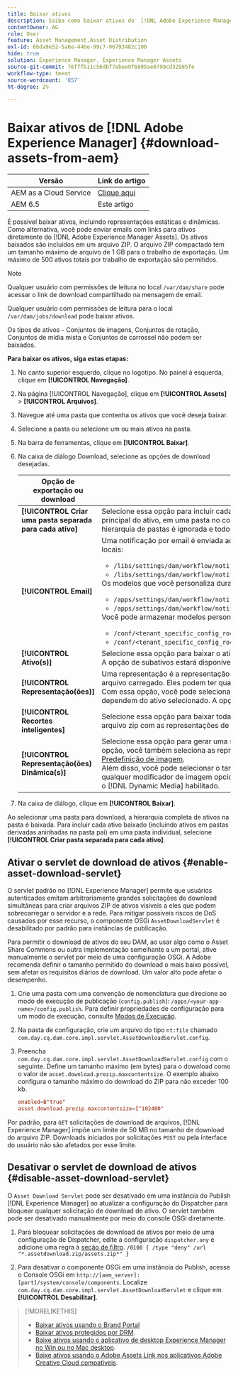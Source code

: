 ```yaml
---
title: Baixar ativos
description: Saiba como baixar ativos do  [!DNL Adobe Experience Manager]  e habilitar ou desabilitar a funcionalidade de download.
contentOwner: AG
role: User
feature: Asset Management,Asset Distribution
exl-id: 6bda9e52-5a6e-446e-99c7-96793482c190
hide: true
solution: Experience Manager, Experience Manager Assets
source-git-commit: 76fffb11c56dbf7ebee9f6805ae0799cd32985fe
workflow-type: tm+mt
source-wordcount: '857'
ht-degree: 2%

---
```


# Baixar ativos de [!DNL Adobe Experience Manager] {#download-assets-from-aem}

| Versão | Link do artigo |
| -------- | ---------------------------- |
| AEM as a Cloud Service | [Clique aqui](https://experienceleague.adobe.com/docs/experience-manager-cloud-service/content/assets/manage/download-assets-from-aem.html?lang=en) |
| AEM 6.5 | Este artigo |

É possível baixar ativos, incluindo representações estáticas e dinâmicas. Como alternativa, você pode enviar emails com links para ativos diretamente do [!DNL Adobe Experience Manager Assets]. Os ativos baixados são incluídos em um arquivo ZIP. O arquivo ZIP compactado tem um tamanho máximo de arquivo de 1 GB para o trabalho de exportação. Um máximo de 500 ativos totais por trabalho de exportação são permitidos.

>[!NOTE]
>
>Qualquer usuário com permissões de leitura no local `/var/dam/share` pode acessar o link de download compartilhado na mensagem de email.
>
>Qualquer usuário com permissões de leitura para o local `/var/dam/jobs/download` pode baixar ativos.
>
>Os tipos de ativos - Conjuntos de imagens, Conjuntos de rotação, Conjuntos de mídia mista e Conjuntos de carrossel não podem ser baixados.

<!--
OLD content of the above NOTE, changed wrt CQDOC-18661.
>The email recipients must be members of the `dam-users` group to access the ZIP download link in the email message.
>
-->

**Para baixar os ativos, siga estas etapas:**

1. No canto superior esquerdo, clique no logotipo. No painel à esquerda, clique em **[!UICONTROL Navegação]**.
1. Na página [!UICONTROL Navegação], clique em **[!UICONTROL Assets]** > **[!UICONTROL Arquivos]**.
1. Navegue até uma pasta que contenha os ativos que você deseja baixar.
1. Selecione a pasta ou selecione um ou mais ativos na pasta.
1. Na barra de ferramentas, clique em **[!UICONTROL Baixar]**.
1. Na caixa de diálogo Download, selecione as opções de download desejadas.

   | Opção de exportação ou download | Descrição |
   |---|---|
   | **[!UICONTROL Criar uma pasta separada para cada ativo]** | Selecione essa opção para incluir cada ativo baixado, inclusive ativos em pastas secundárias aninhadas na pasta principal do ativo, em uma pasta no computador local. Quando essa opção não está selecionada, por padrão, a hierarquia de pastas é ignorada e todos os ativos são baixados para uma pasta no computador local. |
   | **[!UICONTROL Email]** | Uma notificação por email é enviada ao usuário. Os modelos padrão de email estão disponíveis nos seguintes locais:<ul><li>`/libs/settings/dam/workflow/notification/email/downloadasset`.</li><li>`/libs/settings/dam/workflow/notification/email/transientworkflowcompleted`.</li></ul> Os modelos que você personaliza durante a implantação estão disponíveis nos seguintes locais: <ul><li>`/apps/settings/dam/workflow/notification/email/downloadasset`.</li><li>`/apps/settings/dam/workflow/notification/email/transientworkflowcompleted`.</li></ul>Você pode armazenar modelos personalizados específicos do locatário nos seguintes locais:<ul><li>`/conf/<tenant_specific_config_root>/settings/dam/workflow/notification/email/downloadasset`.</li><li>`/conf/<tenant_specific_config_root>/settings/dam/workflow/notification/email/transientworkflowcompleted`.</li></ul> |
   | **[!UICONTROL Ativo(s)]** | Selecione essa opção para baixar o ativo em sua forma original sem representações.<br>A opção de subativos estará disponível se o ativo original tiver subativos. |
   | **[!UICONTROL Representação(ões)]** | Uma representação é a representação binária de um ativo. O Assets tem uma representação principal - a do arquivo carregado. Eles podem ter qualquer número de representações. <br> Com essa opção, você pode selecionar as representações que deseja baixar. As representações disponíveis dependem do ativo selecionado. A opção estará disponível se o ativo tiver representações. |
   | **[!UICONTROL Recortes inteligentes]** | Selecione essa opção para baixar todas as representações de corte inteligente do ativo selecionado no AEM. Um arquivo zip com as representações de Recorte inteligente é criado e baixado no computador local. |
   | **[!UICONTROL Representação(ões) Dinâmica(s)]** | Selecione essa opção para gerar uma série de representações alternativas em tempo real. Ao selecionar essa opção, você também seleciona as representações que deseja criar dinamicamente, selecionando na lista [Predefinição de imagem](image-presets.md). <br>Além disso, você pode selecionar o tamanho e a unidade de medida, o formato, o espaço de cores, a resolução e qualquer modificador de imagem opcional, como a inversão da imagem. A opção só estará disponível se você tiver o [!DNL Dynamic Media] habilitado. |

1. Na caixa de diálogo, clique em **[!UICONTROL Baixar]**.

Ao selecionar uma pasta para download, a hierarquia completa de ativos na pasta é baixada. Para incluir cada ativo baixado (incluindo ativos em pastas derivadas aninhadas na pasta pai) em uma pasta individual, selecione **[!UICONTROL Criar pasta separada para cada ativo]**.

## Ativar o servlet de download de ativos {#enable-asset-download-servlet}

O servlet padrão no [!DNL Experience Manager] permite que usuários autenticados emitam arbitrariamente grandes solicitações de download simultâneas para criar arquivos ZIP de ativos visíveis a eles que podem sobrecarregar o servidor e a rede. Para mitigar possíveis riscos de DoS causados por esse recurso, o componente OSGi `AssetDownloadServlet` é desabilitado por padrão para instâncias de publicação.

Para permitir o download de ativos do seu DAM, ao usar algo como o Asset Share Commons ou outra implementação semelhante a um portal, ative manualmente o servlet por meio de uma configuração OSGi. A Adobe recomenda definir o tamanho permitido do download o mais baixo possível, sem afetar os requisitos diários de download. Um valor alto pode afetar o desempenho.

1. Crie uma pasta com uma convenção de nomenclatura que direcione ao modo de execução de publicação (`config.publish`): `/apps/<your-app-name>/config.publish`. Para definir propriedades de configuração para um modo de execução, consulte [Modos de Execução](/help/sites-deploying/configure-runmodes.md#defining-configuration-properties-for-a-run-mode).
1. Na pasta de configuração, crie um arquivo do tipo `nt:file` chamado `com.day.cq.dam.core.impl.servlet.AssetDownloadServlet.config`.
1. Preencha `com.day.cq.dam.core.impl.servlet.AssetDownloadServlet.config` com o seguinte. Define um tamanho máximo (em bytes) para o download como o valor de `asset.download.prezip.maxcontentsize`. O exemplo abaixo configura o tamanho máximo do download do ZIP para não exceder 100 kb.

   ```conf
   enabled=B"true"
   asset.download.prezip.maxcontentsize=I"102400"
   ```

Por padrão, para `GET` solicitações de download de arquivos, [!DNL Experience Manager] impõe um limite de 50 MB no tamanho de download do arquivo ZIP. Downloads iniciados por solicitações `POST` ou pela interface do usuário não são afetados por esse limite.

## Desativar o servlet de download de ativos {#disable-asset-download-servlet}

O `Asset Download Servlet` pode ser desativado em uma instância do Publish [!DNL Experience Manager] ao atualizar a configuração do Dispatcher para bloquear qualquer solicitação de download de ativo. O servlet também pode ser desativado manualmente por meio do console OSGi diretamente.

1. Para bloquear solicitações de download de ativos por meio de uma configuração de Dispatcher, edite a configuração `dispatcher.any` e adicione uma regra à [seção de filtro](https://experienceleague.adobe.com/docs/experience-manager-dispatcher/using/configuring/dispatcher-configuration.html#defining-a-filter). `/0100 { /type "deny" /url "*.assetdownload.zip/assets.zip*" }`

1. Para desativar o componente OSGi em uma instância do Publish, acesse o Console OSGi em `http://[aem_server]:[port]/system/console/components`. Localize `com.day.cq.dam.core.impl.servlet.AssetDownloadServlet` e clique em **[!UICONTROL Desabilitar]**.

>[!MORELIKETHIS]
>
>* [Baixar ativos usando o Brand Portal](https://experienceleague.adobe.com/docs/experience-manager-brand-portal/using/download/brand-portal-download-assets.html)
>* [Baixar ativos protegidos por DRM](drm.md).
>* [Baixe ativos usando o aplicativo de desktop Experience Manager no Win ou no Mac desktop](https://experienceleague.adobe.com/docs/experience-manager-desktop-app/using/using.html#download-assets).
>* [Baixe ativos usando o Adobe Assets Link nos aplicativos Adobe Creative Cloud compatíveis](https://helpx.adobe.com/br/enterprise/using/manage-assets-using-adobe-asset-link.html).
